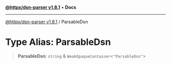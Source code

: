 [**@httpx/dsn-parser v1.8.1**](../README.md) • **Docs**

***

[@httpx/dsn-parser v1.8.1](../README.md) / ParsableDsn

# Type Alias: ParsableDsn

> **ParsableDsn**: `string` & `WeakOpaqueContainer`\<`"ParsableDsn"`\>
